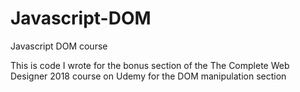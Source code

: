 # Javascript-DOM
Javascript DOM course

This is code I wrote for the bonus section of the The Complete Web Designer 2018 course on Udemy for the DOM manipulation section
